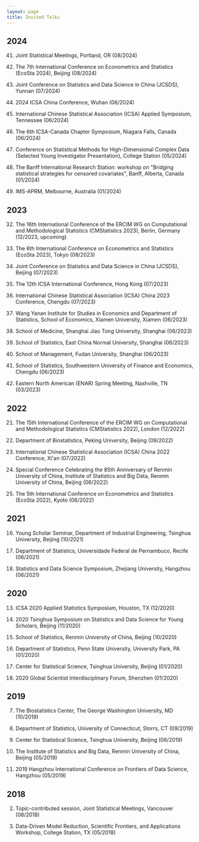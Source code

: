 ```yaml
---
layout: page
title: Invited Talks
---
```


## 2024 ##

41. Joint Statistical Meetings, Portland, OR (08/2024)

40. The 7th International Conference on Econometrics and Statistics (EcoSta 2024), Beijing (08/2024)

39. Joint Conference on Statistics and Data Science in China (JCSDS), Yunnan (07/2024) 

38. 2024 ICSA China Conference, Wuhan (06/2024) 

37. International Chinese Statistical Association (ICSA) Applied Symposium, Tennessee (06/2024)

36. The 6th ICSA-Canada Chapter Symposium, Niagara Falls, Canada (06/2024)

35. Conference on Statistical Methods for High-Dimensional Complex Data (Selected Young Investigator Presentation), College Station (05/2024)

34. The Banff International Research Station: workshop on "Bridging statistical strategies for censored covariates", Banff, Alberta, Canada (01/2024)

33. IMS-APRM, Melbourne, Australia (01/2024)

## 2023 ##

32. The 16th International Conference of the ERCIM WG on Computational and Methodological Statistics (CMStatistics 2023), Berlin, Germany (12/2023, upcoming)

31. The 6th International Conference on Econometrics and Statistics (EcoSta 2023), Tokyo (08/2023)

30. Joint Conference on Statistics and Data Science in China (JCSDS), Beijing (07/2023) 

29. The 12th ICSA International Conference, Hong Kong (07/2023)

28. International Chinese Statistical Association (ICSA) China 2023 Conference, Chengdu (07/2023)

27. Wang Yanan Institute for Studies in Economics and Department of Statistics, School of Economics, Xiamen University, Xiamen (06/2023)

26. School of Medicine, Shanghai Jiao Tong University, Shanghai (06/2023)

25. School of Statistics, East China Normal University, Shanghai (06/2023)

24. School of Management, Fudan University, Shanghai (06/2023)

23. School of Statistics, Southwestern University of Finance and Economics, Chengdu (06/2023)

22. Eastern North American (ENAR) Spring Meeting,  Nashville, TN (03/2023)

## 2022 ##

21. The 15th International Conference of the ERCIM WG on Computational and Methodological Statistics (CMStatistics 2022), London (12/2022)

20. Department of Biostatistics, Peking University, Beijing (09/2022)

19. International Chinese Statistical Association (ICSA) China 2022 Conference, Xi'an (07/2022)

18. Special Conference Celebrating the 85th Anniversary of Renmin University of China, Institute of Statistics and Big Data, Renmin University of China, Beijing (06/2022)

17. The 5th International Conference on Econometrics and Statistics (EcoSta 2022), Kyoto (06/2022)

## 2021 ##

16. Young Scholar Seminar, Department of Industrial Engineering, Tsinghua University, Beijing (10/2021)

15. Department of Statistics, Universidade Federal de Pernambuco, Recife (06/2021)

14. Statistics and Data Science Symposium, Zhejiang University, Hangzhou (06/2021)

## 2020 ##

13. ICSA 2020 Applied Statistics Symposium, Houston, TX (12/2020)

12. 2020 Tsinghua Symposium on Statistics and Data Science for Young Scholars, Beijing (11/2020)

11. School of Statistics, Renmin University of China, Beijing (10/2020)

10. Department of Statistics, Penn State University, University Park, PA (01/2020)

9. Center for Statistical Science, Tsinghua University, Beijing (01/2020)

8. 2020 Global Scientist Interdisciplinary Forum, Shenzhen (01/2020)

## 2019 ##

7. The Biostatistics Center, The George Washington University, MD (10/2019)

6. Department of Statistics, University of Connecticut, Storrs, CT (09/2019)

5. Center for Statistical Science, Tsinghua University, Beijing (06/2019)

4. The Institute of Statistics and Big Data, Renmin University of China, Beijing (05/2019)

3. 2019 Hangzhou International Conference on Frontiers of Data Science, Hangzhou (05/2019)

## 2018 ##

2. Topic-contributed session, Joint Statistical Meetings, Vancouver (08/2018)

1. Data-Driven Model Reduction, Scientific Frontiers, and Applications Workshop, College Station, TX (05/2018)

